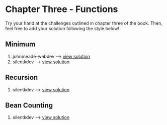 # Chapter Three - Functions

Try your hand at the challenges outlined in chapter three of the book. Then, feel free to add your solution following the style below!

## Minimum

1. johnmeade-webdev --> [view solution](https://codepen.io/johnmeade-webdev/pen/gOPOjry)
2. silentkdev --> [view solution](https://codepen.io/silentkdev/pen/ExPaxyv?editors=1111)

## Recursion

1. silentkdev --> [view solution](https://codepen.io/silentkdev/pen/oNbgNeM?editors=1111)

## Bean Counting

1. silentkdev --> [view solution](https://codepen.io/silentkdev/pen/pogvoOe?editors=1011)
